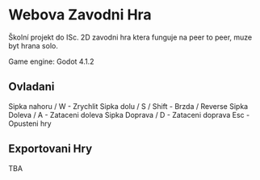 # Webova Zavodni Hra

Školní projekt do ISc. 2D zavodni hra ktera funguje na peer to peer, muze byt hrana solo.

Game engine: Godot 4.1.2

## Ovladani

Sipka nahoru / W - Zrychlit
Sipka dolu / S / Shift - Brzda / Reverse
Sipka Doleva / A - Zataceni doleva
Sipka Doprava / D - Zataceni doprava
Esc - Opusteni hry

## Exportovani Hry

TBA

